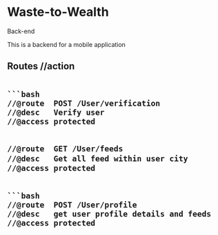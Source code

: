 # Waste-to-Wealth
Back-end

This is a backend for a mobile application

## Routes /<object>/action



```

```bash
//@route  POST /User/verification
//@desc   Verify user
//@access protected


```
```bash
//@route  GET /User/feeds
//@desc   Get all feed within user city 
//@access protected

```

```

```bash
//@route  POST /User/profile
//@desc   get user profile details and feeds
//@access protected


```

